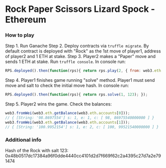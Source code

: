# Rock Paper Scissors Lizard Spock - Ethereum

### How to play

Step 1. Run Ganache
Step 2. Deploy contracts via ```truffle migrate```. By default contract is deployed with "Rock" as the 1st move of player1, address of player2 and 1 ETH at stake.
Step 3. Player2 makes a "Paper" move and sends 1 ETH at stake. Run ```truffle console```. In console run:
```js
RPS.deployed().then(function(rps){ return rps.play(2, { from: web3.eth.accounts[1], value: 1000000000000000000 }); });
```

Step 4. Player1 finishes game running "solve" method. Player1 must send move and salt to check the initial move hash. In console run:

```js
RPS.deployed().then(function(rps){ return rps.solve(1, 123); });
```

Step 5. Player2 wins the game. Check the balances:

```js
web3.fromWei(web3.eth.getBalance(web3.eth.accounts[0]));
// { [String: '98.8697554'] s: 1, e: 1, c: [ 98, 86975540000000 ] }
web3.fromWei(web3.eth.getBalance(web3.eth.accounts[1]));
// { [String: '100.9952154'] s: 1, e: 2, c: [ 100, 99521540000000 ] }
```

### Additional info
Hash of the Rock with salt 123: 0x48b0517dc17384a96f0dde4440cc4101d2d7f669f62c2a4395c27d7a2e791474